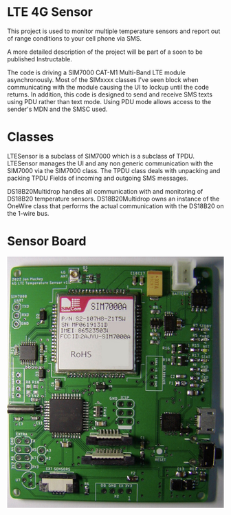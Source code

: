 # LTE 4G Sensor

This project  is used to monitor multiple temperature sensors and report out of range conditions to your cell phone via SMS.

A more detailed description of the project will be part of a soon to be published Instructable.

The code is driving a SIM7000 CAT-M1 Multi-Band LTE module asynchronously.  Most of the SIMxxxx classes I've seen block when communicating with the module causing the UI to lockup until the code returns.  In addition, this code is designed to send and receive SMS texts using PDU rather than text mode.  Using PDU mode allows access to the sender's MDN and the SMSC used.

# Classes
LTESensor is a subclass of SIM7000 which is a subclass of TPDU. LTESensor manages the UI and any non generic communication with the SIM7000 via the SIM7000 class. The TPDU class deals with unpacking and packing TPDU Fields of incoming and outgoing SMS messages.

DS18B20Multidrop handles all communication with and monitoring of DS18B20 temperature sensors. DS18B20Multidrop owns an instance of the OneWire class that performs the actual communication with the DS18B20 on the 1-wire bus.
# Sensor Board
![Image](LTE4GSensorBoard.jpg)
